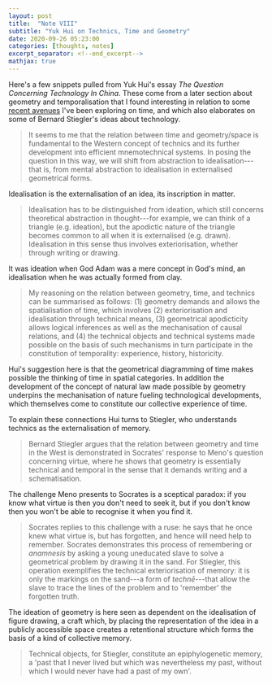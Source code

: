 ```yaml
---
layout: post
title:  "Note VIII"
subtitle: "Yuk Hui on Technics, Time and Geometry"
date: 2020-09-26 05:23:00
categories: [thoughts, notes]
excerpt_separator: <!--end_excerpt-->
mathjax: true
---
```


Here's a few snippets pulled from Yuk Hui's essay _The Question Concerning Technology In China_. These come from a later section about geometry and temporalisation that I found interesting in relation to some [recent avenues](2020/08/25/anaphora-deixis.html) I've been exploring on time, and which also elaborates on some of Bernard Stiegler's ideas about technology.

> It seems to me that the relation between time and geometry/space is fundamental to the Western concept of technics and its further development into efficient mnemotechnical systems. In posing the question in this way, we will shift from abstraction to idealisation---that is, from mental abstraction to idealisation in externalised geometrical forms.

Idealisation is the externalisation of an idea, its inscription in matter.

> Idealisation has to be distinguished from ideation, which still concerns theoretical abstraction in thought---for example, we can think of a triangle (e.g. ideation), but the apodictic nature of the triangle becomes common to all when it is externalised (e.g. drawn). Idealisation in this sense thus involves exteriorisation, whether through writing or drawing.

It was ideation when God Adam was a mere concept in God's mind, an idealisation when he was actually formed from clay.

> My reasoning on the relation between geometry, time, and technics can be summarised as follows: (1) geometry demands and allows the spatialisation of time, which involves (2) exteriorisation and idealisation through technical means, (3) geometrical apodicticity allows logical inferences as well as the mechanisation of causal relations, and (4) the technical objects and technical systems made possible on the basis of such mechanisms in turn participate in the constitution of temporality: experience, history, historicity.

Hui's suggestion here is that the geometrical diagramming of time makes possible the thinking of time in spatial categories. In addition the development of the concept of natural law made possible by geometry underpins the mechanisation of nature fueling technological developments, which themselves come to constitute our collective experience of time.

To explain these connections Hui turns to Stiegler, who understands technics as the externalisation of memory.

> Bernard Stiegler argues that the relation between geometry and time in the West is demonstrated in Socrates' response to Meno's question concerning virtue, where he shows that geometry is essentially technical and temporal in the sense that it demands writing and a schematisation.

The challenge Meno presents to Socrates is a sceptical paradox: if you know what virtue is then you don't need to seek it, but if you don't know then you won't be able to recognise it when you find it.

> Socrates replies to this challenge with a ruse: he says that he once knew what virtue is, but has forgotten, and hence will need help to remember. Socrates demonstrates this process of remembering or _anamnesis_ by asking a young uneducated slave to solve a geometrical problem by drawing it in the sand. For Stiegler, this operation exemplifies the technical exteriorisation of memory: it is only the markings on the sand---a form of _technē_---that allow the slave to trace the lines of the problem and to 'remember' the forgotten truth.

The ideation of geometry is here seen as dependent on the idealisation of figure drawing, a craft which, by placing the representation of the idea in a publicly accessible space creates a retentional structure which forms the basis of a kind of collective memory.

> Technical objects, for Stiegler, constitute an epiphylogenetic memory, a 'past that I never lived but which was nevertheless my past, without which I would never have had a past of my own'.
